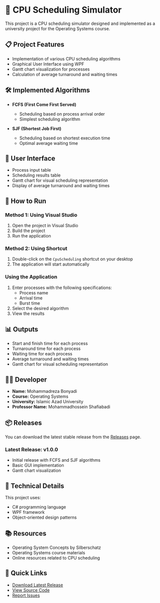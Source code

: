 # 🚀 CPU Scheduling Simulator

This project is a CPU scheduling simulator designed and implemented as a university project for the Operating Systems course.

## 📋 Project Features

- Implementation of various CPU scheduling algorithms
- Graphical User Interface using WPF
- Gantt chart visualization for processes
- Calculation of average turnaround and waiting times

## 🛠️ Implemented Algorithms

- **FCFS (First Come First Served)**
  - Scheduling based on process arrival order
  - Simplest scheduling algorithm

- **SJF (Shortest Job First)**
  - Scheduling based on shortest execution time
  - Optimal average waiting time

## 🎨 User Interface

- Process input table
- Scheduling results table
- Gantt chart for visual scheduling representation
- Display of average turnaround and waiting times

## 🚀 How to Run

### Method 1: Using Visual Studio
1. Open the project in Visual Studio
2. Build the project
3. Run the application

### Method 2: Using Shortcut
1. Double-click on the `CpuScheduling` shortcut on your desktop
2. The application will start automatically

### Using the Application
1. Enter processes with the following specifications:
   - Process name
   - Arrival time
   - Burst time
2. Select the desired algorithm
3. View the results

## 📊 Outputs

- Start and finish time for each process
- Turnaround time for each process
- Waiting time for each process
- Average turnaround and waiting times
- Gantt chart for visual scheduling representation

## 👨‍💻 Developer

- **Name:** Mohammadreza Bonyadi
- **Course:** Operating Systems
- **University:** Islamic Azad University
- **Professor Name:** Mohammadhossein Shafiabadi

## 📦 Releases

You can download the latest stable release from the [Releases](https://github.com/Mohammadreza0083/CpuScheduling/releases) page.

### Latest Release: v1.0.0
- Initial release with FCFS and SJF algorithms
- Basic GUI implementation
- Gantt chart visualization

## 📝 Technical Details

This project uses:
- C# programming language
- WPF framework
- Object-oriented design patterns

## 📚 Resources

- Operating System Concepts by Silberschatz
- Operating Systems course materials
- Online resources related to CPU scheduling

## 🔗 Quick Links
- [Download Latest Release](https://github.com/Mohammadreza0083/CpuScheduling/releases/latest)
- [View Source Code](https://github.com/Mohammadreza0083/CpuScheduling)
- [Report Issues](https://github.com/Mohammadreza0083/CpuScheduling/issues) 